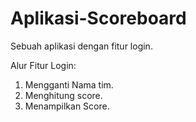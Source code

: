 # Aplikasi-Scoreboard

Sebuah aplikasi dengan fitur login.

Alur Fitur Login:

1. Mengganti Nama tim.
2. Menghitung score.
3. Menampilkan Score.
